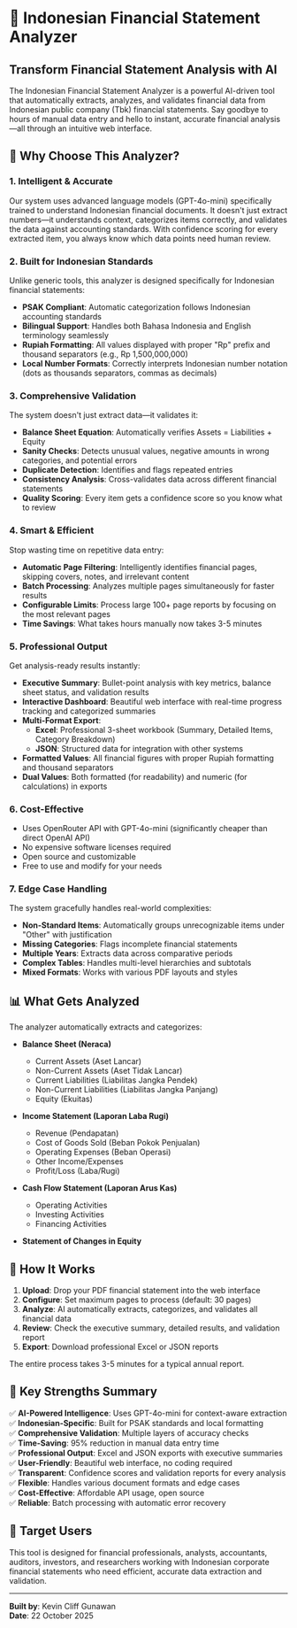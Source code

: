 # 🏦 Indonesian Financial Statement Analyzer

## Transform Financial Statement Analysis with AI

The Indonesian Financial Statement Analyzer is a powerful AI-driven tool that automatically extracts, analyzes, and validates financial data from Indonesian public company (Tbk) financial statements. Say goodbye to hours of manual data entry and hello to instant, accurate financial analysis—all through an intuitive web interface.

## 🎯 Why Choose This Analyzer?

### **1. Intelligent & Accurate**
Our system uses advanced language models (GPT-4o-mini) specifically trained to understand Indonesian financial documents. It doesn't just extract numbers—it understands context, categorizes items correctly, and validates the data against accounting standards. With confidence scoring for every extracted item, you always know which data points need human review.

### **2. Built for Indonesian Standards**
Unlike generic tools, this analyzer is designed specifically for Indonesian financial statements:
- **PSAK Compliant**: Automatic categorization follows Indonesian accounting standards
- **Bilingual Support**: Handles both Bahasa Indonesia and English terminology seamlessly
- **Rupiah Formatting**: All values displayed with proper "Rp" prefix and thousand separators (e.g., Rp 1,500,000,000)
- **Local Number Formats**: Correctly interprets Indonesian number notation (dots as thousands separators, commas as decimals)

### **3. Comprehensive Validation**
The system doesn't just extract data—it validates it:
- **Balance Sheet Equation**: Automatically verifies Assets = Liabilities + Equity
- **Sanity Checks**: Detects unusual values, negative amounts in wrong categories, and potential errors
- **Duplicate Detection**: Identifies and flags repeated entries
- **Consistency Analysis**: Cross-validates data across different financial statements
- **Quality Scoring**: Every item gets a confidence score so you know what to review

### **4. Smart & Efficient**
Stop wasting time on repetitive data entry:
- **Automatic Page Filtering**: Intelligently identifies financial pages, skipping covers, notes, and irrelevant content
- **Batch Processing**: Analyzes multiple pages simultaneously for faster results
- **Configurable Limits**: Process large 100+ page reports by focusing on the most relevant pages
- **Time Savings**: What takes hours manually now takes 3-5 minutes

### **5. Professional Output**
Get analysis-ready results instantly:
- **Executive Summary**: Bullet-point analysis with key metrics, balance sheet status, and validation results
- **Interactive Dashboard**: Beautiful web interface with real-time progress tracking and categorized summaries
- **Multi-Format Export**: 
  - **Excel**: Professional 3-sheet workbook (Summary, Detailed Items, Category Breakdown)
  - **JSON**: Structured data for integration with other systems
- **Formatted Values**: All financial figures with proper Rupiah formatting and thousand separators
- **Dual Values**: Both formatted (for readability) and numeric (for calculations) in exports

### **6. Cost-Effective**
- Uses OpenRouter API with GPT-4o-mini (significantly cheaper than direct OpenAI API)
- No expensive software licenses required
- Open source and customizable
- Free to use and modify for your needs

### **7. Edge Case Handling**
The system gracefully handles real-world complexities:
- **Non-Standard Items**: Automatically groups unrecognizable items under "Other" with justification
- **Missing Categories**: Flags incomplete financial statements
- **Multiple Years**: Extracts data across comparative periods
- **Complex Tables**: Handles multi-level hierarchies and subtotals
- **Mixed Formats**: Works with various PDF layouts and styles

## 📊 What Gets Analyzed

The analyzer automatically extracts and categorizes:

- **Balance Sheet (Neraca)**
  - Current Assets (Aset Lancar)
  - Non-Current Assets (Aset Tidak Lancar)
  - Current Liabilities (Liabilitas Jangka Pendek)
  - Non-Current Liabilities (Liabilitas Jangka Panjang)
  - Equity (Ekuitas)

- **Income Statement (Laporan Laba Rugi)**
  - Revenue (Pendapatan)
  - Cost of Goods Sold (Beban Pokok Penjualan)
  - Operating Expenses (Beban Operasi)
  - Other Income/Expenses
  - Profit/Loss (Laba/Rugi)

- **Cash Flow Statement (Laporan Arus Kas)**
  - Operating Activities
  - Investing Activities
  - Financing Activities

- **Statement of Changes in Equity**

## 🚀 How It Works

1. **Upload**: Drop your PDF financial statement into the web interface
2. **Configure**: Set maximum pages to process (default: 30 pages)
3. **Analyze**: AI automatically extracts, categorizes, and validates all financial data
4. **Review**: Check the executive summary, detailed results, and validation report
5. **Export**: Download professional Excel or JSON reports

The entire process takes 3-5 minutes for a typical annual report.

## 🌟 Key Strengths Summary

✅ **AI-Powered Intelligence**: Uses GPT-4o-mini for context-aware extraction  
✅ **Indonesian-Specific**: Built for PSAK standards and local formatting  
✅ **Comprehensive Validation**: Multiple layers of accuracy checks  
✅ **Time-Saving**: 95% reduction in manual data entry time  
✅ **Professional Output**: Excel and JSON exports with executive summaries  
✅ **User-Friendly**: Beautiful web interface, no coding required  
✅ **Transparent**: Confidence scores and validation reports for every analysis  
✅ **Flexible**: Handles various document formats and edge cases  
✅ **Cost-Effective**: Affordable API usage, open source  
✅ **Reliable**: Batch processing with automatic error recovery  

## 🎯 Target Users

This tool is designed for financial professionals, analysts, accountants, auditors, investors, and researchers working with Indonesian corporate financial statements who need efficient, accurate data extraction and validation.

---

**Built by**: Kevin Cliff Gunawan  
**Date**: 22 October 2025  

